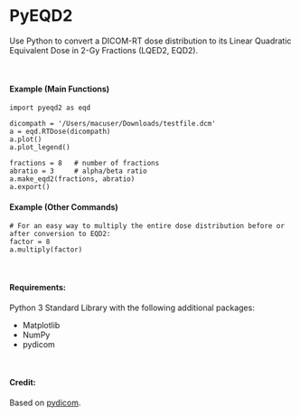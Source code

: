 


# PyEQD2
Use Python to convert a DICOM-RT dose distribution to its Linear Quadratic Equivalent Dose in 2-Gy Fractions (LQED2, EQD2).

<br />

#### Example (Main Functions)
```
import pyeqd2 as eqd

dicompath = '/Users/macuser/Downloads/testfile.dcm'
a = eqd.RTDose(dicompath)
a.plot()
a.plot_legend()

fractions = 8   # number of fractions
abratio = 3     # alpha/beta ratio
a.make_eqd2(fractions, abratio)
a.export()
```

#### Example (Other Commands)
```
# For an easy way to multiply the entire dose distribution before or after conversion to EQD2:
factor = 8
a.multiply(factor)
```
<br />

#### Requirements:
Python 3 Standard Library with the following additional packages:
* Matplotlib
* NumPy
* pydicom

<br />

#### Credit: 
Based on [pydicom](https://github.com/pydicom/pydicom).
